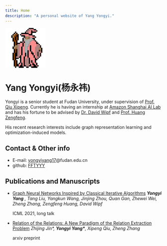 ```yaml
---
title: Home
description: "A personal website of Yang Yongyi."
---
```


<img src="/images/partywizard.gif" style="display:inline-block;">

# Yang Yongyi(杨永祎)

Yongyi is a senior student at Fudan University, under supervision of [Prof. Qiu Xipeng](https://xpqiu.github.io/). Currently he is having an internship at [Amazon Shanghai AI Lab](https://www.amazonaws.cn/en/ailab/ "However, this website is too ugly I don't recommend you visiting it...") and has his fortune to be advised by [Dr. David Wipf](http://www.davidwipf.com/) and [Prof. Huang Zengfeng](https://cse.hkust.edu.hk/~huangzf/). 

His recent research interests include graph representation learning and optimization-induced models.


## Contact & Other info
+ E-mail: <u>yongyiyang17</u>@fudan.edu.cn
+ github: [FFTYYY](https://github.com/FFTYYY)

## Publications and Manuscripts

+	[Graph Neural Networks Inspired by Classical Iterative Algorithms](https://arxiv.org/abs/2103.06064)
  	*__Yongyi Yang__ , Tang Liu, Yangkun Wang, Jinjing Zhou, Quan Gan, Zhewei Wei, Zheng Zhang, Zengfeng Huang, David Wipf*

	ICML 2021, long talk

+	[Relation of the Relations: A New Paradigm of the Relation Extraction Problem](https://arxiv.org/abs/2006.03719)
	*Zhijing Jin\*, __Yongyi Yang\*__, Xipeng Qiu, Zheng Zhang*

	arxiv preprint 

